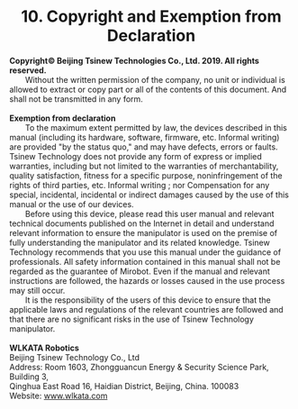 # <center>10. Copyright and Exemption from Declaration</center>
**Copyright© Beijing Tsinew Technologies Co., Ltd. 2019. All rights reserved.**<br/>
&ensp;&ensp;&ensp;&ensp;Without the written permission of the company, no unit or individual is allowed to extract or copy part or all of the contents of this document. And shall not be transmitted in any form.<br/><br/>
**Exemption from declaration**<br/>
&ensp;&ensp;&ensp;&ensp;To the maximum extent permitted by law, the devices described in this manual (including its hardware, software, firmware, etc. Informal writing) are provided "by the status quo," and may have defects, errors or faults. Tsinew Technology does not provide any form of express or implied warranties, including but not limited to the warranties of merchantability, quality satisfaction, fitness for a specific purpose, noninfringement of the rights of third parties, etc. Informal writing ; nor Compensation for any special, incidental, incidental or indirect damages caused by the use of this manual or the use of our devices.<br/>
&ensp;&ensp;&ensp;&ensp;Before using this device, please read this user manual and relevant technical documents published on the Internet in detail and understand relevant information to ensure the manipulator is used on the premise of fully understanding the manipulator and its related knowledge. Tsinew Technology recommends that you use this manual under the guidance of professionals. All safety information contained in this manual shall not be regarded as the guarantee of Mirobot. Even if the manual and relevant instructions are followed, the hazards or losses caused in the use process may still occur. <br/>
&ensp;&ensp;&ensp;&ensp;It is the responsibility of the users of this device to ensure that the applicable laws and regulations of the relevant countries are followed and that there are no significant risks in the use of Tsinew Technology manipulator.<br/><br/>
**WLKATA Robotics**<br/>
Beijing Tsinew Technology Co., Ltd<br/>
Address: Room 1603, Zhongguancun Energy & Security Science Park, Building 3, <br/>
Qinghua East Road 16, Haidian District, Beijing, China. 100083<br/>
Website: www.wlkata.com






